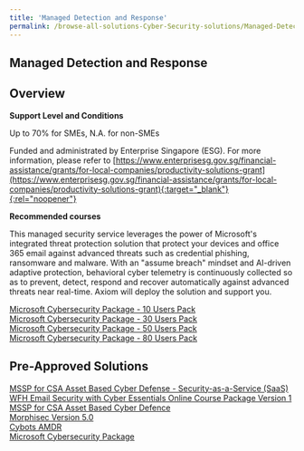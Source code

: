 ```yaml
---
title: 'Managed Detection and Response'
permalink: /browse-all-solutions-Cyber-Security-solutions/Managed-Detection-and-Response
---
```


## Managed Detection and Response
## Overview

**Support Level and Conditions**

Up to 70% for SMEs, N.A. for non-SMEs

Funded and administrated by Enterprise Singapore (ESG). For more information, please refer to
[https://www.enterprisesg.gov.sg/financial-assistance/grants/for-local-companies/productivity-solutions-grant](https://www.enterprisesg.gov.sg/financial-assistance/grants/for-local-companies/productivity-solutions-grant){:target="_blank"}{:rel="noopener"}

**Recommended courses**

This managed security service leverages the power of Microsoft's integrated threat protection solution that protect your devices and office 365 email against advanced threats such as credential phishing, ransomware and malware. With an "assume breach" mindset and AI-driven adaptive protection, behavioral cyber telemetry is continuously collected so as to prevent, detect, respond and recover automatically against advanced threats near real-time. Axiom will deploy the solution and support you.

<a href='https://www.gobusiness.gov.sg/images/psg/Axiom_20210465_Desensitised_Annex_3_Part_2.pdf'  target='_blank' rel='noopener'>Microsoft Cybersecurity Package - 10 Users Pack</a><br>
<a href='https://www.gobusiness.gov.sg/images/psg/Axiom_20210465_Desensitised_Annex_3_Part_3.pdf'  target='_blank' rel='noopener'>Microsoft Cybersecurity Package - 30 Users Pack</a><br>
<a href='https://www.gobusiness.gov.sg/images/psg/Axiom_20210465_Desensitised_Annex_3_Part_4.pdf'  target='_blank' rel='noopener'>Microsoft Cybersecurity Package - 50 Users Pack</a><br>
<a href='https://www.gobusiness.gov.sg/images/psg/Axiom_20210465_Desensitised_Annex_3_Part_5.pdf'  target='_blank' rel='noopener'>Microsoft Cybersecurity Package - 80 Users Pack</a><br>

## Pre-Approved Solutions

<a href='/productivity-solutions-grant/solutionrepo/solution282' target='_blank'>MSSP for CSA Asset Based Cyber Defense - Security-as-a-Service (SaaS)</a><br>
<a href='/productivity-solutions-grant/solutionrepo/solution1315' target='_blank'>WFH Email Security with Cyber Essentials Online Course Package Version 1</a><br>
<a href='/productivity-solutions-grant/solutionrepo/solution1870' target='_blank'>MSSP for CSA Asset Based Cyber Defence</a><br>
<a href='/productivity-solutions-grant/solutionrepo/solution2003' target='_blank'>Morphisec Version 5.0</a><br>
<a href='/productivity-solutions-grant/solutionrepo/solution2806' target='_blank'>Cybots AMDR</a><br>
<a href='/productivity-solutions-grant/solutionrepo/solution2900' target='_blank'>Microsoft Cybersecurity Package</a><br>
